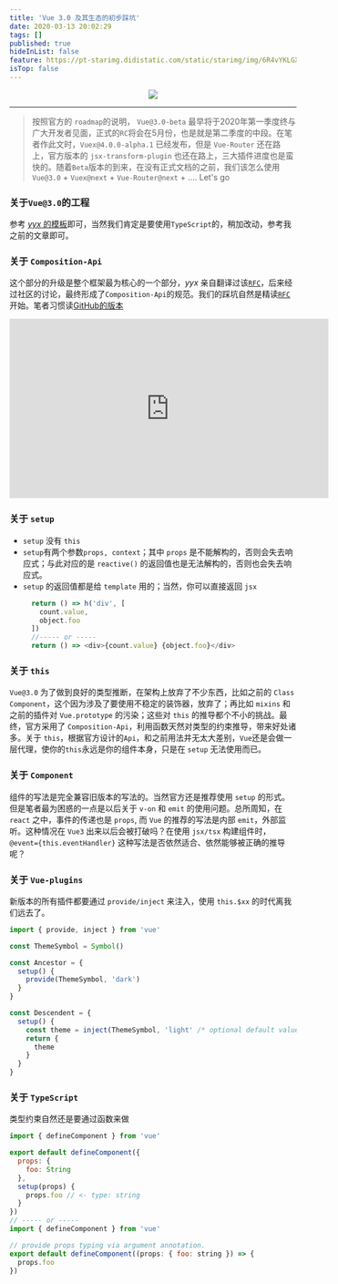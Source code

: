 ```yaml
---
title: 'Vue 3.0 及其生态的初步踩坑'
date: 2020-03-13 20:02:29
tags: []
published: true
hideInList: false
feature: https://pt-starimg.didistatic.com/static/starimg/img/6R4vYKLGXF1617332597832.png
isTop: false
---
```


<p align="center">
  <img style="max-height: 240px" src="https://pt-starimg.didistatic.com/static/starimg/img/6R4vYKLGXF1617332597832.png">
</p>

---

> 按照官方的 `roadmap`的说明， `Vue@3.0-beta` 最早将于2020年第一季度终与广大开发者见面，正式的`RC`将会在5月份，也是就是第二季度的中段。在笔者作此文时，`Vuex@4.0.0-alpha.1` 已经发布，但是 `Vue-Router` 还在路上，官方版本的 `jsx-transform-plugin` 也还在路上，三大插件进度也是蛮快的。随着`Beta`版本的到来，在没有正式文档的之前，我们该怎么使用 `Vue@3.0` + `Vuex@next` + `Vue-Router@next` + .... Let's go

### 关于`Vue@3.0`的工程
参考 [*yyx* 的模板](https://github.com/vuejs/vue-next-webpack-preview)即可，当然我们肯定是要使用`TypeScript`的，稍加改动，参考我之前的文章即可。

### 关于 `Composition-Api`
这个部分的升级是整个框架最为核心的一个部分，*yyx* 亲自翻译过该[`RFC`](https://zhuanlan.zhihu.com/p/68477600)，后来经过社区的讨论，最终形成了`Composition-Api`的规范。我们的踩坑自然是精读[`RFC`](https://composition-api.vuejs.org/) 开始。笔者习惯读[GitHub的版本](https://github.com/vuejs/rfcs/blob/master/active-rfcs/0013-composition-api.md)

<iframe width="560" height="315" style="margin: 0 auto" src="https://www.youtube.com/embed/6D58SI9P-aU" frameborder="0" allow="accelerometer; autoplay; encrypted-media; gyroscope; picture-in-picture" allowfullscreen></iframe>

### 关于 `setup`
- `setup` 没有 `this`
- `setup`有两个参数`props, context`；其中 `props` 是不能解构的，否则会失去响应式；与此对应的是 `reactive()` 的返回值也是无法解构的，否则也会失去响应式。
- `setup` 的返回值都是给 `template` 用的；当然，你可以直接返回 `jsx`
  ```javascript
    return () => h('div', [
      count.value,
      object.foo
    ])
    //----- or -----
    return () => <div>{count.value} {object.foo}</div>
  ```
  
### 关于 `this`
`Vue@3.0` 为了做到良好的类型推断，在架构上放弃了不少东西，比如之前的 `Class Component`，这个因为涉及了要使用不稳定的装饰器，放弃了；再比如 `mixins` 和之前的插件对 `Vue.prototype` 的污染；这些对 `this` 的推导都个不小的挑战。最终，官方采用了 `Composition-Api`，利用函数天然对类型的约束推导，带来好处诸多。关于 `this`，根据官方设计的`Api`，和之前用法并无太大差别，`Vue`还是会做一层代理，使你的`this`永远是你的组件本身，只是在 `setup` 无法使用而已。

### 关于 `Component`
组件的写法是完全兼容旧版本的写法的。当然官方还是推荐使用 `setup` 的形式。但是笔者最为困惑的一点是以后关于 `v-on` 和 `emit` 的使用问题。总所周知，在 `react` 之中，事件的传递也是 `props`, 而 `Vue` 的推荐的写法是内部 `emit`，外部监听。这种情况在 `Vue3` 出来以后会被打破吗？在使用 `jsx/tsx` 构建组件时，`@event={this.eventHandler}` 这种写法是否依然适合、依然能够被正确的推导呢？

### 关于 `Vue-plugins`
新版本的所有插件都要通过 `provide/inject` 来注入，使用 `this.$xx` 的时代离我们远去了。
```javascript
import { provide, inject } from 'vue'

const ThemeSymbol = Symbol()

const Ancestor = {
  setup() {
    provide(ThemeSymbol, 'dark')
  }
}

const Descendent = {
  setup() {
    const theme = inject(ThemeSymbol, 'light' /* optional default value */)
    return {
      theme
    }
  }
}
```

### 关于 `TypeScript`
类型约束自然还是要通过函数来做
```javascript
import { defineComponent } from 'vue'

export default defineComponent({
  props: {
    foo: String
  },
  setup(props) {
    props.foo // <- type: string
  }
})
// ----- or -----
import { defineComponent } from 'vue'

// provide props typing via argument annotation.
export default defineComponent((props: { foo: string }) => {
  props.foo
})
```